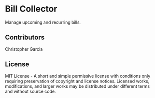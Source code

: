 # Bill Collector
Manage upcoming and recurring bills.

## Contributors

Christopher Garcia

## License

MIT License - A short and simple permissive license with conditions only requiring preservation of copyright and license notices. Licensed works, modifications, and larger works may be distributed under different terms and without source code.
